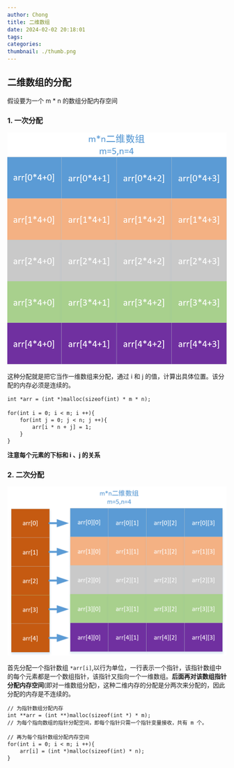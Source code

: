 ```yaml
---
author: Chong
title: 二维数组
date: 2024-02-02 20:18:01
tags:
categories:
thumbnail: ./thumb.png
---
```


## 二维数组的分配

假设要为一个 m * n 的数组分配内存空间

### 1. 一次分配

![](./二维数组/1.png)

这种分配就是把它当作一维数组来分配，通过 i 和 j 的值，计算出具体位置。该分配的内存必须是连续的。

```
int *arr = (int *)malloc(sizeof(int) * m * n);

for(int i = 0; i < m; i ++){
    for(int j = 0; j < n; j ++){
        arr[i * n + j] = 1;
    }
}
```
**注意每个元素的下标和 i 、j 的关系**

### 2. 二次分配

![](./二维数组/2.png)

首先分配一个指针数组 `*arr[i]`,以行为单位，一行表示一个指针，该指针数组中的每个元素都是一个数组指针，该指针又指向一个一维数组。**后面再对该数组指针分配内存空间**(即对一维数组分配)，这种二维内存的分配是分两次来分配的，因此分配的内存是不连续的。

```
// 为指针数组分配内存
int **arr = (int **)malloc(sizeof(int *) * m);
// 为每个指向数组的指针分配空间，即每个指针只需一个指针变量接收，共有 m 个。

// 再为每个指针数组分配内存空间
for(int i = 0; i < m; i ++){
    arr[i] = (int *)malloc(sizeof(int) * n);
}
```
